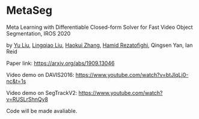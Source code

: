 # MetaSeg
Meta Learning with Differentiable Closed-form Solver for Fast Video Object Segmentation, IROS 2020

by [Yu Liu](https://sites.google.com/site/yuliuunilau/home), [Lingqiao Liu](https://sites.google.com/site/lingqiaoliu83/home), [Haokui Zhang](https://dblp.org/pid/197/5431.html), [Hamid Rezatofighi](https://research.monash.edu/en/persons/hamid-rezatofighi), Qingsen Yan, Ian Reid

Paper link: https://arxiv.org/abs/1909.13046

Video demo on DAVIS2016:
https://www.youtube.com/watch?v=btJlqLj0-nc&t=1s

Video demo on SegTrackV2:
https://www.youtube.com/watch?v=RUSLrShnQy8



Code will be made avaliable.


